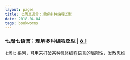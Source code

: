 ```yaml
---
layout: pages
title: 七周其语言：理解多种编程泛型
date: 2018.04.04
tags: bookworms
---
```


### 七周七语言：理解多种编程泛型 | [8.1](https://book.douban.com/subject/10555435/)

`七周七` 系列，可用来打破某种具体编程语言的局限性，发散思维
